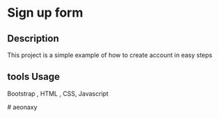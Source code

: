 # Sign up form

## Description
This project is a simple example of how to create account in easy steps



## tools Usage
Bootstrap , HTML , CSS, Javascript


#   a e o n a x y  
 